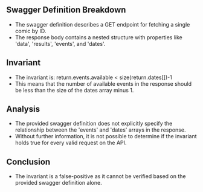 ## Swagger Definition Breakdown
- The swagger definition describes a GET endpoint for fetching a single comic by ID.
- The response body contains a nested structure with properties like 'data', 'results', 'events', and 'dates'.

## Invariant
- The invariant is: return.events.available < size(return.dates[])-1
- This means that the number of available events in the response should be less than the size of the dates array minus 1.

## Analysis
- The provided swagger definition does not explicitly specify the relationship between the 'events' and 'dates' arrays in the response.
- Without further information, it is not possible to determine if the invariant holds true for every valid request on the API.

## Conclusion
- The invariant is a false-positive as it cannot be verified based on the provided swagger definition alone.
